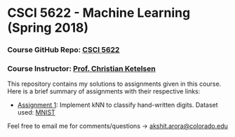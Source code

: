 # CSCI 5622 - Machine Learning (Spring 2018)

### Course GitHub Repo: [CSCI 5622](https://github.com/chrisketelsen/CSCI5622-Machine-Learning)
### Course Instructor: [Prof. Christian Ketelsen](https://www.colorado.edu/cs/chris-ketelsen)

This repository contains my solutions to assignments given in this course. Here is a brief summary of assignments with their respective links:
+ [Assignment 1](https://github.com/aroraakshit/csci5622_MachineLearning/blob/master/assignment1/knn/knn.ipynb): Implement kNN to classify hand-written digits. Dataset used: [MNIST](https://github.com/aroraakshit/csci5622_MachineLearning/tree/master/assignment1/data)

Feel free to email me for comments/questions -> [akshit.arora@colorado.edu](mailto:akshit.arora@colorado.edu)